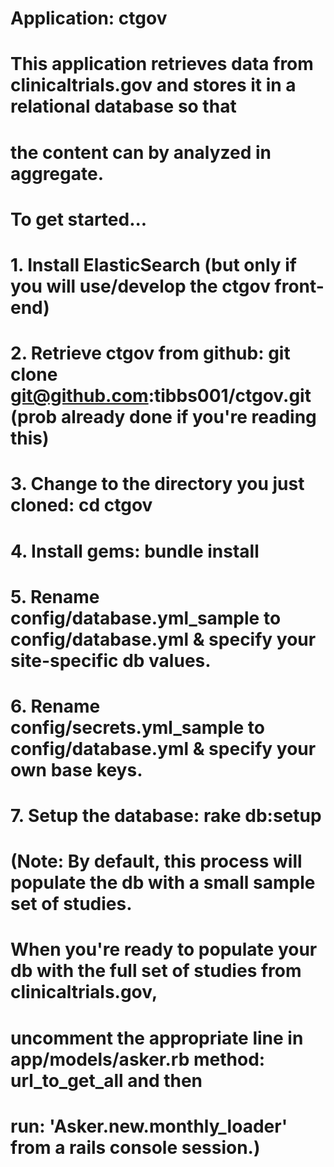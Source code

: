 # Application:  ctgov

# This application retrieves data from clinicaltrials.gov and stores it in a relational database so that
# the content can by analyzed in aggregate.

# To get started...

#			1.  Install ElasticSearch (but only if you will use/develop the ctgov front-end)
#			2.  Retrieve ctgov from github:  git clone git@github.com:tibbs001/ctgov.git  (prob already done if you're reading this)
#			3.  Change to the directory you just cloned:  cd ctgov
#			4.	Install gems:  bundle install
#			5.  Rename config/database.yml_sample to config/database.yml & specify your site-specific db values.
#			6.  Rename config/secrets.yml_sample to config/database.yml & specify your own base keys.
#			7.  Setup the database:  rake db:setup

#	(Note:  By default, this process will populate the db with a small sample set of studies.
#		When you're ready to populate your db with the full set of studies from clinicaltrials.gov,
#		uncomment the appropriate line in app/models/asker.rb method: url_to_get_all and then
#		run: 'Asker.new.monthly_loader' from a rails console session.)


